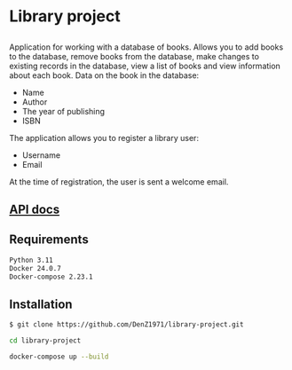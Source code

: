 

# Library project
## 



Application for working with a database of books. Allows you to add books to the database, remove books from the database, make changes to existing records in the database, view a list of books and view information about each book.
Data on the book in the database:
- Name
- Author
- The year of publishing
- ISBN

The application allows you to register a library user:
- Username
- Email
  
At the time of registration, the user is sent a welcome email.


## [API docs](https://raw.githack.com/DenZ1971/library-project/main/index.html)

## Requirements
```sh
Python 3.11
Docker 24.0.7
Docker-compose 2.23.1
```

## Installation



```sh
$ git clone https://github.com/DenZ1971/library-project.git
```
```sh
cd library-project
```
```sh
docker-compose up --build
```

